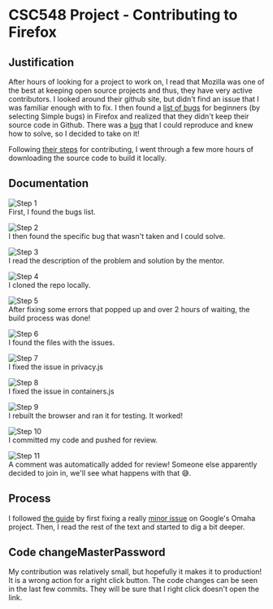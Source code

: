 # CSC548 Project - Contributing to Firefox

## Justification

After hours of looking for a project to work on, I read that Mozilla was one of the best at keeping open source projects and thus, they have very active contributors. I looked around their github site, but didn't find an issue that I was familiar enough with to fix. I then found a [list of bugs](https://www.joshmatthews.net/bugsahoy/?simple=1) for beginners (by selecting Simple bugs) in Firefox and realized that they didn't keep their source code in Github. There was a [bug](https://bugzilla.mozilla.org/show_bug.cgi?id=1417527) that I could reproduce and knew how to solve, so I decided to take on it!

Following [their steps](https://developer.mozilla.org/en-US/docs/Mozilla/Developer_guide/Introduction) for contributing, I went through a few more hours of downloading the source code to build it locally.

## Documentation

![Step 1](images/1.png)  
First, I found the bugs list.

![Step 2](images/2.png)  
I then found the specific bug that wasn't taken and I could solve.

![Step 3](images/3.png)  
I read the description of the problem and solution by the mentor.

![Step 4](images/4.png)  
I cloned the repo locally.

![Step 5](images/5.png)  
After fixing some errors that popped up and over 2 hours of waiting, the build process was done!

![Step 6](images/6.png)  
I found the files with the issues.

![Step 7](images/7.png)  
I fixed the issue in privacy.js

![Step 8](images/8.png)  
I fixed the issue in containers.js

![Step 9](images/9.png)  
I rebuilt the browser and ran it for testing. It worked!

![Step 10](images/10.png)  
I committed my code and pushed for review.

![Step 11](images/11.png)  
A comment was automatically added for review! Someone else apparently decided to join in, we'll see what happens with that :sweat_smile:.

## Process

I followed [the guide](https://github.com/collections/choosing-projects) by first fixing a really [minor issue](https://github.com/google/omaha/pull/124) on Google's Omaha project. Then, I read the rest of the text and started to dig a bit deeper.

## Code changeMasterPassword

My contribution was relatively small, but hopefully it makes it to production! It is a wrong action for a right click button. The code changes can be seen in the last few commits. They will be sure that I right click doesn't open the link.
